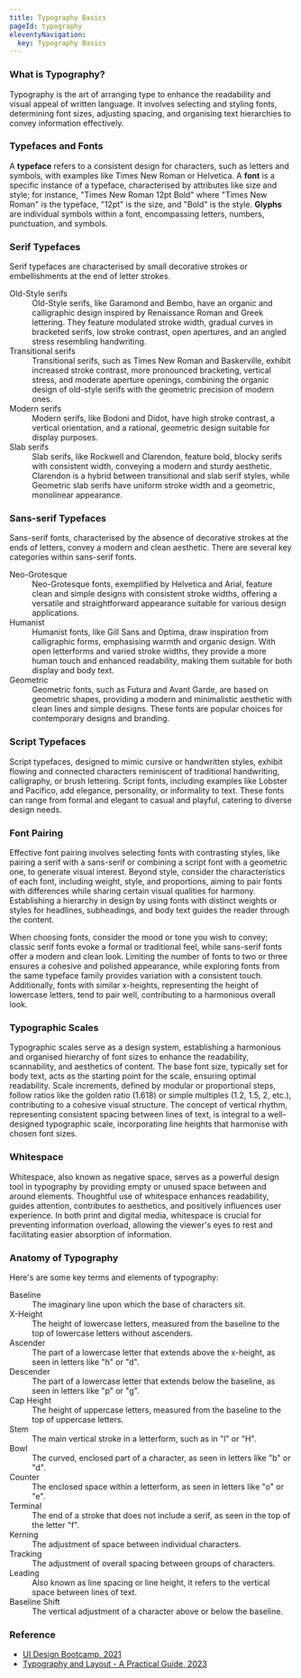 ```yaml
---
title: Typography Basics
pageId: typography
eleventyNavigation:
  key: Typography Basics
---
```


### What is Typography?

Typography is the art of arranging type to enhance the readability and visual appeal of written language. It involves selecting and styling fonts, determining font sizes, adjusting spacing, and organising text hierarchies to convey information effectively.

### Typefaces and Fonts

A **typeface** refers to a consistent design for characters, such as letters and symbols, with examples like Times New Roman or Helvetica. A **font** is a specific instance of a typeface, characterised by attributes like size and style; for instance, "Times New Roman 12pt Bold" where "Times New Roman" is the typeface, "12pt" is the size, and "Bold" is the style. **Glyphs** are individual symbols within a font, encompassing letters, numbers, punctuation, and symbols.

### Serif Typefaces

Serif typefaces are characterised by small decorative strokes or embellishments at the end of letter strokes.

<dl>
<dt>Old-Style serifs</dt>
<dd>Old-Style serifs, like Garamond and Bembo, have an organic and calligraphic design inspired by Renaissance Roman and Greek lettering. They feature modulated stroke width, gradual curves in bracketed serifs, low stroke contrast, open apertures, and an angled stress resembling handwriting.</dd>

<dt>Transitional serifs</dt>
<dd>Transitional serifs, such as Times New Roman and Baskerville, exhibit increased stroke contrast, more pronounced bracketing, vertical stress, and moderate aperture openings, combining the organic design of old-style serifs with the geometric precision of modern ones.</dd>

<dt>Modern serifs</dt>
<dd>Modern serifs, like Bodoni and Didot, have high stroke contrast, a vertical orientation, and a rational, geometric design suitable for display purposes.</dd>

<dt>Slab serifs</dt>
<dd>Slab serifs, like Rockwell and Clarendon, feature bold, blocky serifs with consistent width, conveying a modern and sturdy aesthetic. Clarendon is a hybrid between transitional and slab serif styles, while Geometric slab serifs have uniform stroke width and a geometric, monolinear appearance.</dd>

</dl>

### Sans-serif Typefaces

Sans-serif fonts, characterised by the absence of decorative strokes at the ends of letters, convey a modern and clean aesthetic. There are several key categories within sans-serif fonts.

<dl>
<dt>Neo-Grotesque</dt>
<dd>Neo-Grotesque fonts, exemplified by Helvetica and Arial, feature clean and simple designs with consistent stroke widths, offering a versatile and straightforward appearance suitable for various design applications.</dd>

<dt>Humanist</dt>
<dd>Humanist fonts, like Gill Sans and Optima, draw inspiration from calligraphic forms, emphasising warmth and organic design. With open letterforms and varied stroke widths, they provide a more human touch and enhanced readability, making them suitable for both display and body text.</dd>

<dt>Geometric</dt>
<dd>Geometric fonts, such as Futura and Avant Garde, are based on geometric shapes, providing a modern and minimalistic aesthetic with clean lines and simple designs. These fonts are popular choices for contemporary designs and branding.</dd>

</dl>

### Script Typefaces

Script typefaces, designed to mimic cursive or handwritten styles, exhibit flowing and connected characters reminiscent of traditional handwriting, calligraphy, or brush lettering. Script fonts, including examples like Lobster and Pacifico, add elegance, personality, or informality to text. These fonts can range from formal and elegant to casual and playful, catering to diverse design needs.

### Font Pairing

Effective font pairing involves selecting fonts with contrasting styles, like pairing a serif with a sans-serif or combining a script font with a geometric one, to generate visual interest. Beyond style, consider the characteristics of each font, including weight, style, and proportions, aiming to pair fonts with differences while sharing certain visual qualities for harmony. Establishing a hierarchy in design by using fonts with distinct weights or styles for headlines, subheadings, and body text guides the reader through the content.

When choosing fonts, consider the mood or tone you wish to convey; classic serif fonts evoke a formal or traditional feel, while sans-serif fonts offer a modern and clean look. Limiting the number of fonts to two or three ensures a cohesive and polished appearance, while exploring fonts from the same typeface family provides variation with a consistent touch. Additionally, fonts with similar x-heights, representing the height of lowercase letters, tend to pair well, contributing to a harmonious overall look.

### Typographic Scales

Typographic scales serve as a design system, establishing a harmonious and organised hierarchy of font sizes to enhance the readability, scannability, and aesthetics of content. The base font size, typically set for body text, acts as the starting point for the scale, ensuring optimal readability. Scale increments, defined by modular or proportional steps, follow ratios like the golden ratio (1.618) or simple multiples (1.2, 1.5, 2, etc.), contributing to a cohesive visual structure. The concept of vertical rhythm, representing consistent spacing between lines of text, is integral to a well-designed typographic scale, incorporating line heights that harmonise with chosen font sizes.

### Whitespace

Whitespace, also known as negative space, serves as a powerful design tool in typography by providing empty or unused space between and around elements. Thoughtful use of whitespace enhances readability, guides attention, contributes to aesthetics, and positively influences user experience. In both print and digital media, whitespace is crucial for preventing information overload, allowing the viewer's eyes to rest and facilitating easier absorption of information.

### Anatomy of Typography

Here's are some key terms and elements of typography:

<dl>
<dt>Baseline</dt>
<dd>The imaginary line upon which the base of characters sit.</dd>

<dt>X-Height</dt>
<dd>The height of lowercase letters, measured from the baseline to the top of lowercase letters without ascenders.</dd>

<dt>Ascender</dt>
<dd>The part of a lowercase letter that extends above the x-height, as seen in letters like "h" or "d".</dd>

<dt>Descender</dt>
<dd>The part of a lowercase letter that extends below the baseline, as seen in letters like "p" or "g".</dd>

<dt>Cap Height</dt>
<dd>The height of uppercase letters, measured from the baseline to the top of uppercase letters.</dd>

<dt>Stem</dt>
<dd>The main vertical stroke in a letterform, such as in "l" or "H".</dd>

<dt>Bowl</dt>
<dd>The curved, enclosed part of a character, as seen in letters like "b" or "d".</dd>

<dt>Counter</dt>
<dd>The enclosed space within a letterform, as seen in letters like "o" or "e".</dd>

<dt>Terminal</dt>
<dd>The end of a stroke that does not include a serif, as seen in the top of the letter "f".</dd>

<dt>Kerning</dt>
<dd>The adjustment of space between individual characters.</dd>

<dt>Tracking</dt>
<dd>The adjustment of overall spacing between groups of characters.</dd>

<dt>Leading</dt>
<dd>Also known as line spacing or line height, it refers to the vertical space between lines of text.</dd>

<dt>Baseline Shift</dt>
<dd>The vertical adjustment of a character above or below the baseline.</dd>

</dl>

### Reference

- [UI Design Bootcamp, 2021](https://www.udemy.com/course/ui-design-bootcamp-master-typography-colour-grids/)
- [Typography and Layout - A Practical Guide, 2023](https://www.linkedin.com/learning/typography-and-layout-a-practical-guide)
